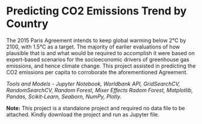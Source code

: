 # Predicting CO2 Emissions Trend by Country

The 2015 Paris Agreement intends to keep global warming below 2℃ by 2100, with 1.5°C as a target. The majority of earlier evaluations of how plausible that is and what would be required to accomplish it were based on expert-based scenarios for the socioeconomic drivers of greenhouse gas emissions, and hence climate change. This project assisted in predicting the CO2 emissions per capita to corroborate the aforementioned Agreement.

*Tools and Models - Jupyter Notebook, Worldbank API, GridSearchCV, RandomSearchCV, Random Forest, Mixer Effects Radom Forest, Matplotlib, Pandas, Scikit-Learn, Seaborn, NumPy, Plotly.*  

**Note:** This project is a standalone project and required no data file to be attached. Kindly download the project and run as Jupyter file.
